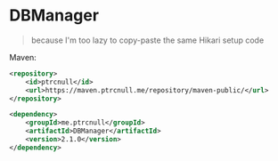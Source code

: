 # DBManager

> because I'm too lazy to copy-paste the same Hikari setup code


Maven:

```xml
<repository>
    <id>ptrcnull</id>
    <url>https://maven.ptrcnull.me/repository/maven-public/</url>
</repository>

<dependency>
    <groupId>me.ptrcnull</groupId>
    <artifactId>DBManager</artifactId>
    <version>2.1.0</version>
</dependency>
```
